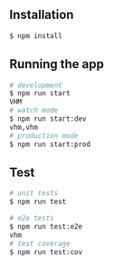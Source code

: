 ## Installation

```bash
$ npm install
```

## Running the app

```bash
# development
$ npm run start
VHM
# watch mode
$ npm run start:dev
vhm,vhm
# production mode
$ npm run start:prod
```

## Test

```bash
# unit tests
$ npm run test

# e2e tests
$ npm run test:e2e
vhm
# test coverage
$ npm run test:cov
```
